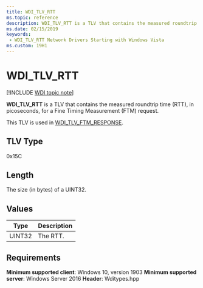 ```yaml
---
title: WDI_TLV_RTT
ms.topic: reference
description: WDI_TLV_RTT is a TLV that contains the measured roundtrip time (RTT), in picoseconds, for a Fine Timing Measurement (FTM) request. 
ms.date: 02/15/2019
keywords:
 - WDI_TLV_RTT Network Drivers Starting with Windows Vista
ms.custom: 19H1
---
```


# WDI_TLV_RTT

[!INCLUDE [WDI topic note](../includes/wdi-version-warning.md)]

**WDI_TLV_RTT** is a TLV that contains the measured roundtrip time (RTT), in picoseconds, for a Fine Timing Measurement (FTM) request. 

This TLV is used in [WDI_TLV_FTM_RESPONSE](wdi-tlv-ftm-response.md).

## TLV Type

0x15C

## Length

The size (in bytes) of a UINT32.

## Values

| Type | Description |
| --- | --- |
| UINT32 | The RTT. |

## Requirements

**Minimum supported client**: Windows 10, version 1903
**Minimum supported server**: Windows Server 2016
**Header**: Wditypes.hpp
